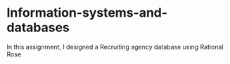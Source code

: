# Information-systems-and-databases
In this assignment, I designed a Recruiting agency database using Rational Rose
